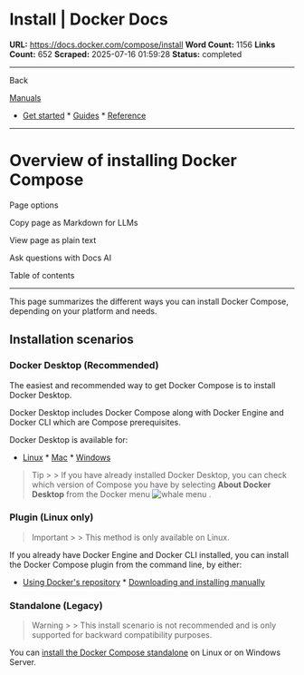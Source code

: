# Install | Docker Docs

**URL:** https://docs.docker.com/compose/install
**Word Count:** 1156
**Links Count:** 652
**Scraped:** 2025-07-16 01:59:28
**Status:** completed

---

Back

[Manuals](https://docs.docker.com/manuals/)

  * [Get started](https://docs.docker.com/get-started/)   * [Guides](https://docs.docker.com/guides/)   * [Reference](https://docs.docker.com/reference/)

* * *

# Overview of installing Docker Compose

Page options

Copy page as Markdown for LLMs

View page as plain text

Ask questions with Docs AI

Table of contents

* * *

This page summarizes the different ways you can install Docker Compose, depending on your platform and needs.

## Installation scenarios

### Docker Desktop \(Recommended\)

The easiest and recommended way to get Docker Compose is to install Docker Desktop.

Docker Desktop includes Docker Compose along with Docker Engine and Docker CLI which are Compose prerequisites.

Docker Desktop is available for:

  * [Linux](https://docs.docker.com/desktop/setup/install/linux/)   * [Mac](https://docs.docker.com/desktop/setup/install/mac-install/)   * [Windows](https://docs.docker.com/desktop/setup/install/windows-install/)

> Tip >  > If you have already installed Docker Desktop, you can check which version of Compose you have by selecting **About Docker Desktop** from the Docker menu ![whale menu](https://docs.docker.com/desktop/images/whale-x.svg) .

### Plugin \(Linux only\)

> Important >  > This method is only available on Linux.

If you already have Docker Engine and Docker CLI installed, you can install the Docker Compose plugin from the command line, by either:

  * [Using Docker's repository](https://docs.docker.com/compose/install/linux/#install-using-the-repository)   * [Downloading and installing manually](https://docs.docker.com/compose/install/linux/#install-the-plugin-manually)

### Standalone \(Legacy\)

> Warning >  > This install scenario is not recommended and is only supported for backward compatibility purposes.

You can [install the Docker Compose standalone](https://docs.docker.com/compose/install/standalone/) on Linux or on Windows Server.